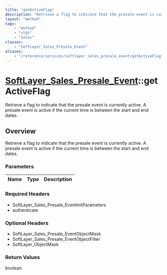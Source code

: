 ```yaml
---
title: "getActiveFlag"
description: "Retrieve a flag to indicate that the presale event is currently active. A presale event is active if the current time is... "
layout: "method"
tags:
    - "method"
    - "sldn"
    - "Sales"
classes:
    - "SoftLayer_Sales_Presale_Event"
aliases:
    - "/reference/services/softlayer_sales_presale_event/getActiveFlag"
---
```

# [SoftLayer_Sales_Presale_Event](/reference/services/SoftLayer_Sales_Presale_Event)::getActiveFlag

Retrieve a flag to indicate that the presale event is currently active. A presale event is active if the current time is between the start and end dates.


## Overview 
Retrieve a flag to indicate that the presale event is currently active. A presale event is active if the current time is between the start and end dates.

### Parameters 
|Name | Type | Description |
| --- | --- | --- |


### Required Headers
* SoftLayer_Sales_Presale_EventInitParameters
* authenticate

### Optional Headers
* SoftLayer_Sales_Presale_EventObjectMask
* SoftLayer_Sales_Presale_EventObjectFilter
* SoftLayer_ObjectMask

### Return Values
boolean


